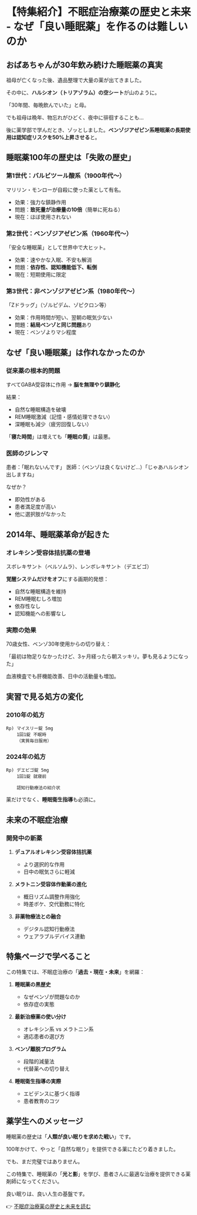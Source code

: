 # 【特集紹介】不眠症治療薬の歴史と未来 - なぜ「良い睡眠薬」を作るのは難しいのか

## おばあちゃんが30年飲み続けた睡眠薬の真実

祖母が亡くなった後、遺品整理で大量の薬が出てきました。

その中に、**ハルシオン（トリアゾラム）の空シート**が山のように。

「30年間、毎晩飲んでいた」と母。

でも祖母は晩年、物忘れがひどく、夜中に徘徊することも...

後に薬学部で学んだとき、ゾッとしました。**ベンゾジアゼピン系睡眠薬の長期使用は認知症リスクを50%上昇させる**と。

## 睡眠薬100年の歴史は「失敗の歴史」

### 第1世代：バルビツール酸系（1900年代〜）

マリリン・モンローが自殺に使った薬として有名。

- 効果：強力な鎮静作用
- 問題：**致死量が治療量の10倍**（簡単に死ねる）
- 現在：ほぼ使用されない

### 第2世代：ベンゾジアゼピン系（1960年代〜）

「安全な睡眠薬」として世界中で大ヒット。

- 効果：速やかな入眠、不安も解消
- 問題：**依存性、認知機能低下、転倒**
- 現在：短期使用に限定

### 第3世代：非ベンゾジアゼピン系（1980年代〜）

「Zドラッグ」（ゾルピデム、ゾピクロン等）

- 効果：作用時間が短い、翌朝の眠気少ない
- 問題：**結局ベンゾと同じ問題**あり
- 現在：ベンゾよりマシ程度

## なぜ「良い睡眠薬」は作れなかったのか

### 従来薬の根本的問題

すべてGABA受容体に作用 → **脳を無理やり鎮静化**

結果：
- 自然な睡眠構造を破壊
- REM睡眠激減（記憶・感情処理できない）
- 深睡眠も減少（疲労回復しない）

「**寝た時間**」は増えても「**睡眠の質**」は最悪。

### 医師のジレンマ

患者：「眠れないんです」
医師：（ベンゾは良くないけど...）「じゃあハルシオン出しますね」

なぜか？
- 即効性がある
- 患者満足度が高い
- 他に選択肢がなかった

## 2014年、睡眠薬革命が起きた

### オレキシン受容体拮抗薬の登場

スボレキサント（ベルソムラ）、レンボレキサント（デエビゴ）

**覚醒システムだけをオフ**にする画期的発想：

- 自然な睡眠構造を維持
- REM睡眠むしろ増加
- 依存性なし
- 認知機能への影響なし

### 実際の効果

70歳女性、ベンゾ30年使用からの切り替え：

「最初は物足りなかったけど、3ヶ月経ったら朝スッキリ。夢も見るようになった」

血液検査でも肝機能改善、日中の活動量も増加。

## 実習で見る処方の変化

### 2010年の処方

```
Rp) マイスリー錠 5mg
    1回1錠 不眠時
    （実質毎日服用）
```

### 2024年の処方

```
Rp) デエビゴ錠 5mg
    1回1錠 就寝前
    
    認知行動療法の紹介状
```

薬だけでなく、**睡眠衛生指導**も必須に。

## 未来の不眠症治療

### 開発中の新薬

1. **デュアルオレキシン受容体拮抗薬**
   - より選択的な作用
   - 日中の眠気さらに軽減

2. **メラトニン受容体作動薬の進化**
   - 概日リズム調整作用強化
   - 時差ボケ、交代勤務に特化

3. **非薬物療法との融合**
   - デジタル認知行動療法
   - ウェアラブルデバイス連動

## 特集ページで学べること

この特集では、不眠症治療の「**過去・現在・未来**」を網羅：

1. **睡眠薬の黒歴史**
   - なぜベンゾが問題なのか
   - 依存症の実態

2. **最新治療薬の使い分け**
   - オレキシン系 vs メラトニン系
   - 適応患者の選び方

3. **ベンゾ離脱プログラム**
   - 段階的減量法
   - 代替薬への切り替え

4. **睡眠衛生指導の実際**
   - エビデンスに基づく指導
   - 患者教育のコツ

## 薬学生へのメッセージ

睡眠薬の歴史は「**人類が良い眠りを求めた戦い**」です。

100年かけて、やっと「自然な眠り」を提供できる薬にたどり着きました。

でも、まだ完璧ではありません。

この特集で、睡眠薬の「**光と影**」を学び、患者さんに最適な治療を提供できる薬剤師になってください。

良い眠りは、良い人生の基盤です。

👉 [不眠症治療薬の歴史と未来を読む](https://penwitmi.github.io/okusuri_note/groups/sleep-medication.html)